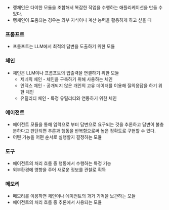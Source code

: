 - 랭체인은 다야한 모듈을 조합해서 복잡한 작업을 수행하는 애플리케이션을 만들 수 있다.
- 랭체인이 도움되는 경우는 외부 지식이나 계산 능력을 활용하게 하고 싶을 때

### 프롬프트

- 프롬프트는 LLM에서 최적의 답변을 도출하기 위한 모듈

### 체인

- 체인은 LLM이나 프롬프트의 입출력을 연결하기 위한 모듈
  - 제네릭 체인 - 체인을 구축하기 위해 사용하는 체인
  - 인덱스 체인 - 공개되지 않은 개인의 고유 데이터를 이용해 질의응답을 하기 위한 체인
  - 유틸리티 체인 - 특정 유틸리티와 연동하기 위한 체인

### 에이전트

- 에이전트 모듈을 통해 입력으로 부터 답변으로 요구되는 것을 추론하고 답변이 불충분하다고 판단되면 추론과 행동을 반복함으로써 높은 정확도로 구현할 수 있다.
- 어떤 기능을 어떤 순서로 실행할지 결정하는 모듈

### 도구

- 에이전트의 처리 흐름 중 행동에서 수행하는 특정 기능
- 외부환경에 영향을 주어 새로운 정보를 관찰로 획득

### 메모리

- 메모리를 이용하면 체인이나 에이전트의 과거 기억을 보관하는 모듈
- 에이전트의 처리 흐름 중 추론에서 사용되는 모듈
